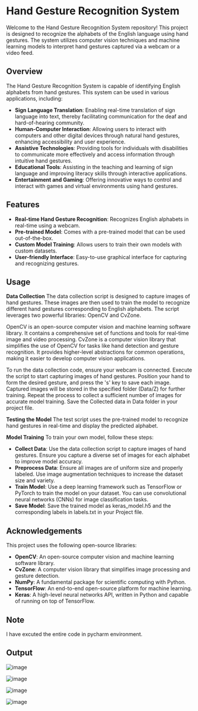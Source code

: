 # **Hand Gesture Recognition System**

Welcome to the Hand Gesture Recognition System repository! 
This project is designed to recognize the alphabets of the English language using hand gestures. The system utilizes computer vision techniques and machine learning models to interpret hand gestures captured via a webcam or a video feed.

## **Overview**

The Hand Gesture Recognition System is capable of identifying English alphabets from hand gestures. This system can be used in various applications, including:

- **Sign Language Translation**: Enabling real-time translation of sign language into text, thereby facilitating communication for the deaf and hard-of-hearing community.
- **Human-Computer Interaction**: Allowing users to interact with computers and other digital devices through natural hand gestures, enhancing accessibility and user experience.
- **Assistive Technologies**: Providing tools for individuals with disabilities to communicate more effectively and access information through intuitive hand gestures.
- **Educational Tools**: Assisting in the teaching and learning of sign language and improving literacy skills through interactive applications.
- **Entertainment and Gaming**: Offering innovative ways to control and interact with games and virtual environments using hand gestures.

## **Features**

- **Real-time Hand Gesture Recognition**: Recognizes English alphabets in real-time using a webcam.
- **Pre-trained Model**: Comes with a pre-trained model that can be used out-of-the-box.
- **Custom Model Training**: Allows users to train their own models with custom datasets.
- **User-friendly Interface**: Easy-to-use graphical interface for capturing and recognizing gestures.

## **Usage**

**Data Collection**
The data collection script is designed to capture images of hand gestures. These images are then used to train the model to recognize different hand gestures corresponding to English alphabets. The script leverages two powerful libraries: OpenCV and CvZone.

OpenCV is an open-source computer vision and machine learning software library. It contains a comprehensive set of functions and tools for real-time image and video processing.
CvZone is a computer vision library that simplifies the use of OpenCV for tasks like hand detection and gesture recognition. It provides higher-level abstractions for common operations, making it easier to develop computer vision applications.

To run the data collection code, ensure your webcam is connected. Execute the script to start capturing images of hand gestures. Position your hand to form the desired gesture, and press the 's' key to save each image. Captured images will be stored in the specified folder (Data/Z) for further training. Repeat the process to collect a sufficient number of images for accurate model training. Save the Collected data in Data folder in your project file.

**Testing the Model**
The test script uses the pre-trained model to recognize hand gestures in real-time and display the predicted alphabet. 

**Model Training**
To train your own model, follow these steps:

- **Collect Data**: Use the data collection script to capture images of hand gestures. Ensure you capture a diverse set of images for each alphabet to improve model accuracy.
- **Preprocess Data**: Ensure all images are of uniform size and properly labeled. Use image augmentation techniques to increase the dataset size and variety.
- **Train Model**: Use a deep learning framework such as TensorFlow or PyTorch to train the model on your dataset. You can use convolutional neural networks (CNNs) for image classification tasks.
- **Save Model**: Save the trained model as keras_model.h5 and the corresponding labels in labels.txt in your Project file.


## **Acknowledgements**
This project uses the following open-source libraries:

- **OpenCV**: An open-source computer vision and machine learning software library.
- **CvZone**: A computer vision library that simplifies image processing and gesture detection.
- **NumPy**: A fundamental package for scientific computing with Python.
- **TensorFlow**: An end-to-end open-source platform for machine learning.
- **Keras**: A high-level neural networks API, written in Python and capable of running on top of TensorFlow.

## **Note**
I have excuted the entire code in pycharm environment.

## **Output**

![image](https://github.com/jamdadesae/HandGestureRecognition/assets/168914412/3960b350-3f26-45dd-8899-35c785aafc45)

![image](https://github.com/jamdadesae/HandGestureRecognition/assets/168914412/adf44eb4-8702-43ec-bfa1-751f79439c1b)

![image](https://github.com/jamdadesae/HandGestureRecognition/assets/168914412/a341e722-9563-44c1-a87c-395ff2e794f7)

![image](https://github.com/jamdadesae/HandGestureRecognition/assets/168914412/30b6bbc8-c316-48e8-905f-e6b8f53eb9de)




